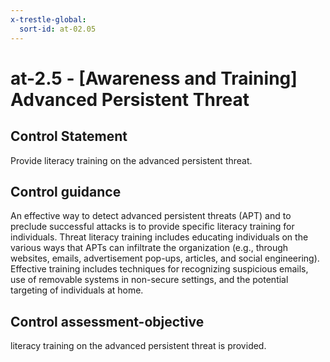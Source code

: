 ```yaml
---
x-trestle-global:
  sort-id: at-02.05
---
```


# at-2.5 - \[Awareness and Training\] Advanced Persistent Threat

## Control Statement

Provide literacy training on the advanced persistent threat.

## Control guidance

An effective way to detect advanced persistent threats (APT) and to preclude successful attacks is to provide specific literacy training for individuals. Threat literacy training includes educating individuals on the various ways that APTs can infiltrate the organization (e.g., through websites, emails, advertisement pop-ups, articles, and social engineering). Effective training includes techniques for recognizing suspicious emails, use of removable systems in non-secure settings, and the potential targeting of individuals at home.

## Control assessment-objective

literacy training on the advanced persistent threat is provided.

